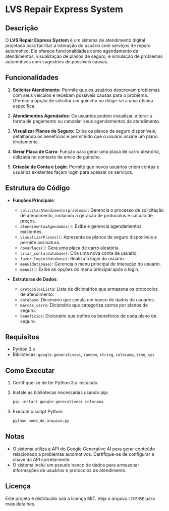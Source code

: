 # LVS Repair Express System

## Descrição

O **LVS Repair Express System** é um sistema de atendimento digital projetado para facilitar a interação do usuário com serviços de reparo automotivo. Ele oferece funcionalidades como agendamento de atendimentos, visualização de planos de seguro, e simulação de problemas automotivos com sugestões de possíveis causas.

## Funcionalidades

1.  **Solicitar Atendimento**: Permite que os usuários descrevam problemas com seus veículos e recebam possíveis causas para o problema. Oferece a opção de solicitar um guincho ou dirigir-se a uma oficina específica.
    
2.  **Atendimentos Agendados**: Os usuários podem visualizar, alterar a forma de pagamento ou cancelar seus agendamentos de atendimento.
    
3.  **Visualizar Planos de Seguro**: Exibe os planos de seguro disponíveis, detalhando os benefícios e permitindo que o usuário assine um plano diretamente.
    
4.  **Gerar Placa de Carro**: Função para gerar uma placa de carro aleatória, utilizada no contexto de envio de guincho.
    
5.  **Criação de Conta e Login**: Permite que novos usuários criem contas e usuários existentes façam login para acessar os serviços.
    

## Estrutura do Código

-   **Funções Principais**:
    
    -   `solicitarAtendimento(problema)`: Gerencia o processo de solicitação de atendimento, incluindo a geração de protocolos e cálculo de preços.
    -   `atendimentosAgendados()`: Exibe e gerencia agendamentos existentes.
    -   `visualizarPlanos()`: Apresenta os planos de seguro disponíveis e permite assinatura.
    -   `novaPlaca()`: Gera uma placa de carro aleatória.
    -   `criar_conta(database)`: Cria uma nova conta de usuário.
    -   `fazer_login(database)`: Realiza o login do usuário.
    -   `menu(database)`: Gerencia o menu principal de interação do usuário.
    -   `menu2()`: Exibe as opções do menu principal após o login.
-   **Estruturas de Dados**:
    
    -   `protocolosLista`: Lista de dicionários que armazena os protocolos de atendimento.
    -   `database`: Dicionário que simula um banco de dados de usuários.
    -   `marcas_carro`: Dicionário que categoriza carros por planos de seguro.
    -   `beneficios`: Dicionário que define os benefícios de cada plano de seguro.

## Requisitos

-   Python 3.x
-   Bibliotecas: `google.generativeai`, `random`, `string`, `colorama`, `time`, `sys`

## Como Executar

1.  Certifique-se de ter Python 3.x instalado.
2.  Instale as bibliotecas necessárias usando pip:
    
    ```bash
    pip install google-generativeai colorama
    
    ```
    
3.  Execute o script Python:
    
    ```bash
    python nome_do_arquivo.py
    
    ```
    

## Notas

-   O sistema utiliza a API do Google Generative AI para gerar conteúdo relacionado a problemas automotivos. Certifique-se de configurar a chave da API corretamente.
-   O sistema inclui um pseudo banco de dados para armazenar informações de usuários e protocolos de atendimento.

## Licença

Este projeto é distribuído sob a licença MIT. Veja o arquivo `LICENSE` para mais detalhes.